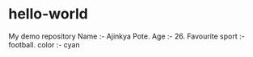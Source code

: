# hello-world
My demo repository
Name :- Ajinkya Pote.
Age :- 26.
Favourite sport :- football.
color :- cyan
